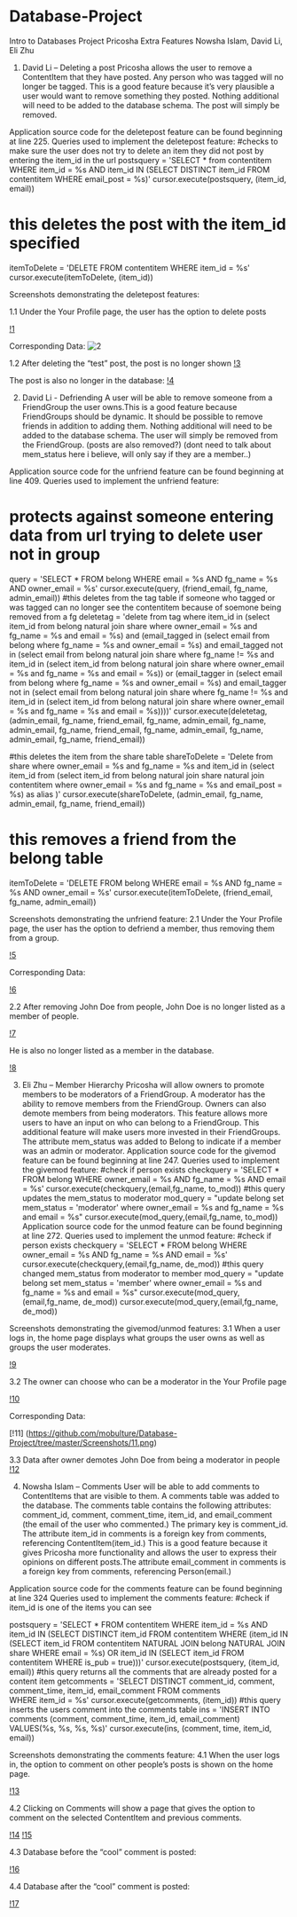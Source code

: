 # Database-Project

Intro to Databases Project
Pricosha Extra Features
Nowsha Islam, David Li, Eli Zhu

1. David Li – Deleting a post
Pricosha allows the user to remove a ContentItem that they have posted. Any person who was tagged will no longer be tagged. This is a good feature because it’s very plausible a user would want to remove something they posted. Nothing additional will need to be added to the database schema. The post will simply be removed.

Application source code for the deletepost feature can be found beginning at line 225.
Queries used to implement the deletepost feature:
#checks to make sure the user does not try to delete an item they did not post by entering the item_id in the url
postsquery = 'SELECT * from contentitem 
          WHERE item_id = %s AND item_id IN (SELECT DISTINCT item_id 
    FROM contentitem 
    WHERE email_post = %s)'
cursor.execute(postsquery, (item_id, email))
# this deletes the post with the item_id specified
itemToDelete = 'DELETE FROM contentitem 
   WHERE item_id = %s'
cursor.execute(itemToDelete, (item_id))

Screenshots demonstrating the deletepost features: 

1.1 Under the Your Profile page, the user has the option to delete posts

[!1](https://github.com/mobulture/Database-Project/tree/master/Screenshots/1.png)

Corresponding Data:
![2](https://github.com/mobulture/Database-Project/tree/master/Screenshots/2.png)

1.2 After deleting the “test” post, the post is no longer shown
[!3](https://github.com/mobulture/Database-Project/tree/master/Screenshots/3.png)

The post is also no longer in the database:
[!4](https://github.com/mobulture/Database-Project/tree/master/Screenshots/4.png)
 
2. David Li - Defriending
A user will be able to remove someone from a FriendGroup the user owns.This is a good feature because FriendGroups should be dynamic. It should be possible to remove friends in addition to adding them.  Nothing additional will need to be added to the database schema. The user will simply be removed from the FriendGroup. (posts are also removed?) (dont need to talk about mem_status here i believe, will only say if they are a member..)

Application source code  for the unfriend feature can be found beginning at line 409. 
Queries used to implement the unfriend feature:
# protects against someone entering data from url trying to delete user not in group
query = 'SELECT * FROM belong 
   WHERE email = %s AND fg_name = %s AND owner_email = %s'
 cursor.execute(query, (friend_email, fg_name, admin_email))
#this deletes from the tag table if someone who tagged or was tagged can no longer see the contentitem because of soemone being removed from a fg
deletetag = 'delete from tag where item_id in (select item_id from belong natural join share where owner_email = %s and fg_name = %s and email = %s) and (email_tagged in (select email from belong where fg_name = %s and owner_email = %s) and email_tagged not in (select email from belong natural join share where fg_name != %s and item_id in (select item_id from belong natural join share where owner_email = %s and fg_name = %s and email = %s)) or (email_tagger in (select email from belong where fg_name = %s and owner_email = %s) and email_tagger not in (select email from belong natural join share where fg_name != %s and item_id in (select item_id from belong natural join share where owner_email = %s and fg_name = %s and email = %s))))'
cursor.execute(deletetag, (admin_email, fg_name, friend_email, fg_name, admin_email, fg_name, admin_email, fg_name, friend_email, fg_name, admin_email, fg_name, admin_email, fg_name, friend_email))

 #this deletes the item from the share table
shareToDelete = 'Delete from share where owner_email = %s and fg_name = %s and item_id in (select item_id from (select item_id from belong natural join share natural join contentitem where owner_email = %s and fg_name = %s and email_post = %s) as alias )'
cursor.execute(shareToDelete, (admin_email, fg_name, admin_email, fg_name, friend_email))
        
# this removes a friend from the belong table
itemToDelete = 'DELETE FROM belong 
   WHERE email = %s AND fg_name = %s AND owner_email = %s'
cursor.execute(itemToDelete, (friend_email, fg_name, admin_email))
        
Screenshots demonstrating the unfriend feature: 
2.1 Under the Your Profile page, the user has the option to defriend a member,  thus removing them from a group.

[!5](https://github.com/mobulture/Database-Project/tree/master/Screenshots/5.png)

Corresponding Data:

[!6](https://github.com/mobulture/Database-Project/tree/master/Screenshots/6.png)

2.2 After removing John Doe from people, John Doe is no longer listed as a member of people. 

[!7](https://github.com/mobulture/Database-Project/tree/master/Screenshots/7.png)

He is also no longer listed as a member in the database. 

[!8](https://github.com/mobulture/Database-Project/tree/master/Screenshots/8.png)

 3. Eli Zhu – Member Hierarchy
 Pricosha will allow owners to promote members to be moderators of a FriendGroup. A moderator has the ability to remove members from the FriendGroup. Owners can also demote members from being moderators. This feature allows more users to have an input on who can belong to a FriendGroup. This additional feature will make users more invested in their FriendGroups. The attribute mem_status was added to Belong to indicate if a member was an admin or moderator. 
Application source code for the givemod feature can be found beginning at line 247.
Queries used to implement the givemod feature:
 #check if person exists
checkquery = 'SELECT * FROM belong 
WHERE owner_email = %s AND fg_name = %s AND email = %s'
cursor.execute(checkquery,(email,fg_name, to_mod))
#this query updates the mem_status to moderator
mod_query = "update belong set mem_status = 'moderator' where owner_email = %s and fg_name = %s and email = %s"
cursor.execute(mod_query,(email,fg_name, to_mod))
Application source code for the unmod feature can be found beginning at line 272. 
Queries used to implement the unmod feature:
#check if person exists
checkquery = 'SELECT * FROM belong 
WHERE owner_email = %s AND fg_name = %s AND email = %s'
cursor.execute(checkquery,(email,fg_name, de_mod))
#this query changed mem_status from moderator to member
mod_query = "update belong set mem_status = 'member' where owner_email = %s and fg_name = %s and email = %s" cursor.execute(mod_query,(email,fg_name, de_mod))
cursor.execute(mod_query,(email,fg_name, de_mod))

Screenshots demonstrating the givemod/unmod features: 
3.1 When a user logs in, the home page displays what groups the user owns as well as groups the user moderates. 

[!9](https://github.com/mobulture/Database-Project/tree/master/Screenshots/9.png)

3.2 The owner can choose who can be a moderator in the Your Profile page

[!10](https://github.com/mobulture/Database-Project/tree/master/Screenshots/10.png)

Corresponding Data:

[!11] (https://github.com/mobulture/Database-Project/tree/master/Screenshots/11.png)

3.3 Data after owner demotes John Doe from being a moderator in people
[!12](https://github.com/mobulture/Database-Project/tree/master/Screenshots/12.png)
 
4. Nowsha Islam – Comments
User will be able to add comments to ContentItems that are visible to them. A comments table was added to the database. The comments table contains the following attributes: comment_id, comment, comment_time, item_id, and email_comment (the email of the user who commented.) The primary key is comment_id. The attribute item_id in comments is a foreign key from comments, referencing ContentItem(item_id.)
This is a good feature because it gives Pricosha more functionality and allows the user to express their opinions on different posts.The attribute email_comment in comments is a foreign key from comments, referencing Person(email.)

Application source code for the comments feature can be found beginning at line 324
Queries used to implement the comments feature:
#check if item_id is one of the items you can see

postsquery = 'SELECT * FROM contentitem 
          WHERE item_id = %s AND item_id IN (SELECT DISTINCT item_id 							                 FROM contentitem 									     WHERE (item_id IN (SELECT item_id 						        	     FROM contentitem NATURAL JOIN 							     belong NATURAL JOIN share 								     WHERE email = %s) OR item_id IN 							     (SELECT item_id FROM contentitem 							     WHERE is_pub = true)))'
cursor.execute(postsquery, (item_id, email))
#this query returns all the comments that are already posted for a content item
getcomments = 'SELECT DISTINCT comment_id, comment, comment_time, item_id, 				  email_comment FROM comments 							
  WHERE item_id = %s'
cursor.execute(getcomments, (item_id))
#this query inserts the users comment into the comments table
ins = 'INSERT INTO comments (comment, comment_time, item_id, email_comment) 
         VALUES(%s, %s, %s, %s)'
cursor.execute(ins, (comment, time, item_id, email))

Screenshots demonstrating the comments feature: 
4.1 When the user logs in, the option to comment on other people’s posts is shown on the home page. 

[!13](https://github.com/mobulture/Database-Project/tree/master/Screenshots/13.png)

4.2 Clicking on Comments will show a page that gives the option to comment on the selected ContentItem and previous comments. 

[!14](https://github.com/mobulture/Database-Project/tree/master/Screenshots/14.png)
[!15](https://github.com/mobulture/Database-Project/tree/master/Screenshots/15.png)

4.3 Database before the “cool” comment is posted: 

[!16](https://github.com/mobulture/Database-Project/tree/master/Screenshots/16.png)

4.4 Database after the “cool” comment is posted:

[!17](https://github.com/mobulture/Database-Project/tree/master/Screenshots/17.png)
